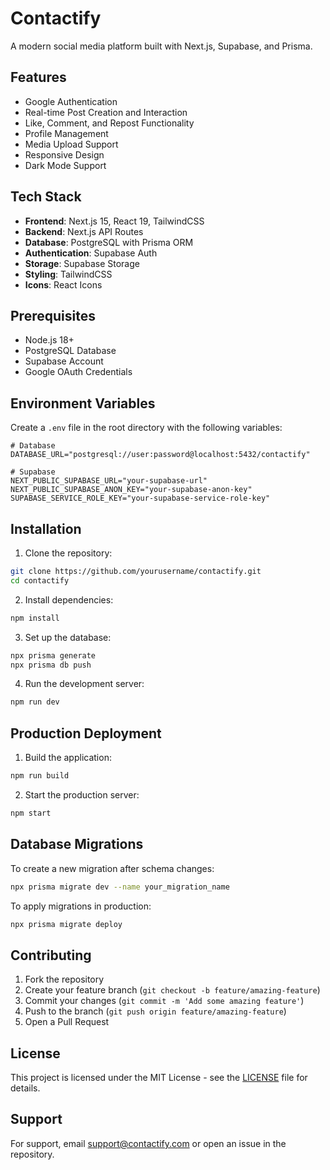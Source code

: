 # Contactify

A modern social media platform built with Next.js, Supabase, and Prisma.

## Features

- Google Authentication
- Real-time Post Creation and Interaction
- Like, Comment, and Repost Functionality
- Profile Management
- Media Upload Support
- Responsive Design
- Dark Mode Support

## Tech Stack

- **Frontend**: Next.js 15, React 19, TailwindCSS
- **Backend**: Next.js API Routes
- **Database**: PostgreSQL with Prisma ORM
- **Authentication**: Supabase Auth
- **Storage**: Supabase Storage
- **Styling**: TailwindCSS
- **Icons**: React Icons

## Prerequisites

- Node.js 18+ 
- PostgreSQL Database
- Supabase Account
- Google OAuth Credentials

## Environment Variables

Create a `.env` file in the root directory with the following variables:

```env
# Database
DATABASE_URL="postgresql://user:password@localhost:5432/contactify"

# Supabase
NEXT_PUBLIC_SUPABASE_URL="your-supabase-url"
NEXT_PUBLIC_SUPABASE_ANON_KEY="your-supabase-anon-key"
SUPABASE_SERVICE_ROLE_KEY="your-supabase-service-role-key"
```

## Installation

1. Clone the repository:
```bash
git clone https://github.com/yourusername/contactify.git
cd contactify
```

2. Install dependencies:
```bash
npm install
```

3. Set up the database:
```bash
npx prisma generate
npx prisma db push
```

4. Run the development server:
```bash
npm run dev
```

## Production Deployment

1. Build the application:
```bash
npm run build
```

2. Start the production server:
```bash
npm start
```

## Database Migrations

To create a new migration after schema changes:
```bash
npx prisma migrate dev --name your_migration_name
```

To apply migrations in production:
```bash
npx prisma migrate deploy
```

## Contributing

1. Fork the repository
2. Create your feature branch (`git checkout -b feature/amazing-feature`)
3. Commit your changes (`git commit -m 'Add some amazing feature'`)
4. Push to the branch (`git push origin feature/amazing-feature`)
5. Open a Pull Request

## License

This project is licensed under the MIT License - see the [LICENSE](LICENSE) file for details.

## Support

For support, email support@contactify.com or open an issue in the repository.
